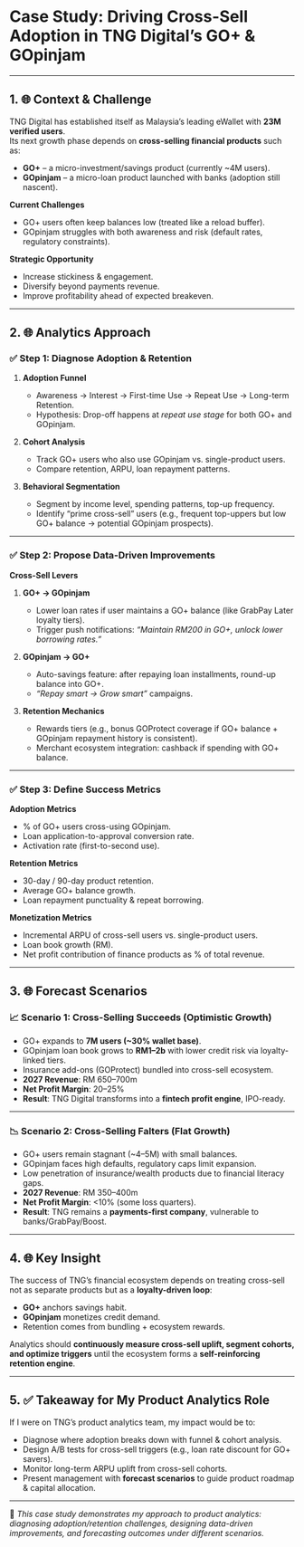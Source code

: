 #  Case Study: Driving Cross-Sell Adoption in TNG Digital’s GO+ & GOpinjam

---

## 1. 🌐 Context & Challenge

TNG Digital has established itself as Malaysia’s leading eWallet with **23M verified users**.  
Its next growth phase depends on **cross-selling financial products** such as:

- **GO+** – a micro-investment/savings product (currently ~4M users).  
- **GOpinjam** – a micro-loan product launched with banks (adoption still nascent).  

**Current Challenges**
- GO+ users often keep balances low (treated like a reload buffer).  
- GOpinjam struggles with both awareness and risk (default rates, regulatory constraints).  

**Strategic Opportunity**
- Increase stickiness & engagement.  
- Diversify beyond payments revenue.  
- Improve profitability ahead of expected breakeven.  

---

## 2. 🌐 Analytics Approach

###  ✅ Step 1: Diagnose Adoption & Retention
1. **Adoption Funnel**
   - Awareness → Interest → First-time Use → Repeat Use → Long-term Retention.  
   - Hypothesis: Drop-off happens at *repeat use stage* for both GO+ and GOpinjam.  

2. **Cohort Analysis**
   - Track GO+ users who also use GOpinjam vs. single-product users.  
   - Compare retention, ARPU, loan repayment patterns.  

3. **Behavioral Segmentation**
   - Segment by income level, spending patterns, top-up frequency.  
   - Identify “prime cross-sell” users (e.g., frequent top-uppers but low GO+ balance → potential GOpinjam prospects).  

---

###  ✅ Step 2: Propose Data-Driven Improvements

**Cross-Sell Levers**
1. **GO+ → GOpinjam**  
   - Lower loan rates if user maintains a GO+ balance (like GrabPay Later loyalty tiers).  
   - Trigger push notifications: *“Maintain RM200 in GO+, unlock lower borrowing rates.”*  

2. **GOpinjam → GO+**  
   - Auto-savings feature: after repaying loan installments, round-up balance into GO+.  
   - *“Repay smart → Grow smart”* campaigns.  

3. **Retention Mechanics**  
   - Rewards tiers (e.g., bonus GOProtect coverage if GO+ balance + GOpinjam repayment history is consistent).  
   - Merchant ecosystem integration: cashback if spending with GO+ balance.  

---

### ✅ Step 3: Define Success Metrics

**Adoption Metrics**
- % of GO+ users cross-using GOpinjam.  
- Loan application-to-approval conversion rate.  
- Activation rate (first-to-second use).  

**Retention Metrics**
- 30-day / 90-day product retention.  
- Average GO+ balance growth.  
- Loan repayment punctuality & repeat borrowing.  

**Monetization Metrics**
- Incremental ARPU of cross-sell users vs. single-product users.  
- Loan book growth (RM).  
- Net profit contribution of finance products as % of total revenue.  

---

## 3. 🌐 Forecast Scenarios

### 📈 Scenario 1: Cross-Selling Succeeds (Optimistic Growth)
- GO+ expands to **7M users (~30% wallet base)**.  
- GOpinjam loan book grows to **RM1–2b** with lower credit risk via loyalty-linked tiers.  
- Insurance add-ons (GOProtect) bundled into cross-sell ecosystem.  
- **2027 Revenue**: RM 650–700m  
- **Net Profit Margin**: 20–25%  
- **Result**: TNG Digital transforms into a **fintech profit engine**, IPO-ready.  

---

### 📉 Scenario 2: Cross-Selling Falters (Flat Growth)
- GO+ users remain stagnant (~4–5M) with small balances.  
- GOpinjam faces high defaults, regulatory caps limit expansion.  
- Low penetration of insurance/wealth products due to financial literacy gaps.  
- **2027 Revenue**: RM 350–400m  
- **Net Profit Margin**: <10% (some loss quarters).  
- **Result**: TNG remains a **payments-first company**, vulnerable to banks/GrabPay/Boost.  

---

## 4. 🌐 Key Insight

The success of TNG’s financial ecosystem depends on treating cross-sell not as separate products but as a **loyalty-driven loop**:

- **GO+** anchors savings habit.  
- **GOpinjam** monetizes credit demand.  
- Retention comes from bundling + ecosystem rewards.  

Analytics should **continuously measure cross-sell uplift, segment cohorts, and optimize triggers** until the ecosystem forms a **self-reinforcing retention engine**.  

---

## 5. ✅ Takeaway for My Product Analytics Role

If I were on TNG’s product analytics team, my impact would be to:
- Diagnose where adoption breaks down with funnel & cohort analysis.  
- Design A/B tests for cross-sell triggers (e.g., loan rate discount for GO+ savers).  
- Monitor long-term ARPU uplift from cross-sell cohorts.  
- Present management with **forecast scenarios** to guide product roadmap & capital allocation.  

---

📌 *This case study demonstrates my approach to product analytics: diagnosing adoption/retention challenges, designing data-driven improvements, and forecasting outcomes under different scenarios.*
